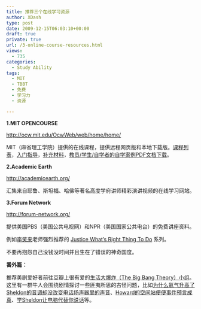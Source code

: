 ```yaml
---
title: 推荐三个在线学习资源
author: XDash
type: post
date: 2009-12-15T06:03:10+00:00
draft: true
private: true
url: /3-online-course-resources.html
views:
  - 735
categories:
  - Study Ability
tags:
  - MIT
  - TBBT
  - 免费
  - 学习力
  - 资源

---
```

**1.MIT OPENCOURSE** 

<a href="http://ocw.mit.edu/OcwWeb/web/home/home/" target="_blank">http://ocw.mit.edu/OcwWeb/web/home/home/</a>

MIT（麻省理工学院）提供的在线课程，提供远程网页版和本地下载版。<a href="http://ocw.mit.edu/OcwWeb/web/courses/courses/index.htm" target="_blank">课程列表</a>，<a href="http://ocw.mit.edu/OcwWeb/web/help/start/index.htm" target="_blank">入门指导</a>，<a href="http://ocw.mit.edu/OcwWeb/web/resources/supplemental/index.htm" target="_blank">补充材料</a>，<a href="http://docs.google.com/viewer?url=http://ocw.mit.edu/ans7870/global/MITOCW_Case_Studies.pdf" target="_blank">教员/学生/自学者的自学案例PDF文档下载</a>。

**2.Academic Earth**

<a href="http://academicearth.org/" target="_blank">http://academicearth.org/</a>

汇集来自耶鲁、斯坦福、哈佛等著名高度学府讲师精彩演讲视频的在线学习网站。

**3.Forum Network**

<a href="http://forum-network.org/" target="_blank">http://forum-network.org/</a>

提供美国PBS（美国公共电视网）和NPR（美国国家公共电台）的免费讲座资料。

例如<a href="http://www.lixiaolai.com" target="_blank">李笑来</a>老师强烈推荐的 <a href="http://forum-network.org/series/justice-whats-right-thing-do-series" target="_blank">Justice What&#8217;s Right Thing To Do</a> 系列。

不要再抱怨自己没钱没时间并且生在了错误的神奇国度。

**番外篇：**

推荐美剧爱好者前往豆瓣上很有爱的<a href="http://www.douban.com/group/BigBangTheory/" target="_blank">生活大爆炸（The Big Bang Theory）小组</a>。这里有一群牛人会围绕剧情探讨一些匪夷所思的古怪问题，比如<a href="http://www.douban.com/group/topic/9040505/" target="_blank">为什么氦气升高了Sheldon的音调却没改变电话扬声器里的声音</a>、<a href="http://www.douban.com/group/topic/9037618/" target="_blank">Howard的空间站便便事件预言成真</a>、<a href="http://www.douban.com/group/topic/9030743/" target="_blank">学Sheldon让电脑代替你说话</a>等。